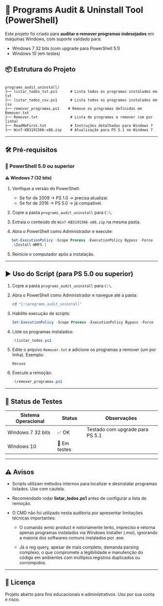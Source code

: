 # 🧹 Programs Audit & Uninstall Tool (PowerShell)

Este projeto foi criado para **auditar e remover programas indesejados** em máquinas Windows, com suporte validado para:
- Windows 7 32 bits (com upgrade para PowerShell 5.1)
- Windows 10 (em testes)

## 📦 Estrutura do Projeto

```

programs_audit_uninstall/
├── listar_todos_txt.ps1      # Lista todos os programas instalados em txt
├── listar_todos_csv.ps1      # Lista todos os programas instalados em csv
├── remover_programas.ps1    # Remove os programas definidos em Remover.txt
├── Remover.txt               # Lista de programas a remover (um por linha)
├── ReadMeFirst.txt           # Instruções detalhadas para Windows 7
├── Win7-KB3191566-x86.zip    # Atualização para PS 5.1 no Windows 7

````

---

## 🛠️ Pré-requisitos

### 🔷 PowerShell 5.0 ou superior

#### ⚠️ Windows 7 (32 bits)
1. Verifique a versão do PowerShell:
   - Se for de 2009 → PS 1.0 → precisa atualizar.
   - Se for de 2016 → PS 5.0 → já compatível.

2. Copie a pasta `programs_audit_uninstall` para `C:\`.

3. Extraia o conteúdo de `Win7-KB3191566-x86.zip` na mesma pasta.

4. Abra o PowerShell como Administrador e execute:

```powershell
   Set-ExecutionPolicy -Scope Process -ExecutionPolicy Bypass -Force
   .\Install-WMF5.1
````
5. Reinicie o computador após a instalação.

---

## ▶️ Uso do Script (para PS 5.0 ou superior)

1. Copie a pasta `programs_audit_uninstall` para `C:\`.

2. Abra o PowerShell como Administrador e navegue até a pasta:

   ```powershell
   cd "C:\programs_audit_uninstall"
   ```

3. Habilite execução de scripts:

   ```powershell
   Set-ExecutionPolicy -Scope Process -ExecutionPolicy Bypass -Force
   ```

4. Liste os programas instalados:

   ```powershell
   .\listar_todos.ps1
   ```

5. Edite o arquivo `Remover.txt` e adicione os programas a remover (um por linha). Exemplo:

   ```
   Recuva
   ```

6. Execute a remoção:

   ```powershell
   .\remover_programas.ps1
   ```

---

## 🚧 Status de Testes

| Sistema Operacional | Status       | Observações                     |
| ------------------- | ------------ | ------------------------------- |
| Windows 7 32 bits   | ✅ OK         | Testado com upgrade para PS 5.1 |
| Windows 10          | 🔄 Em testes |                                 |

---

## ⚠️ Avisos

* Scripts utilizam métodos internos para localizar e desinstalar programas listados. Use com cautela.
* Recomendado rodar **listar\_todos.ps1** antes de configurar a lista de remoção.
* O CMD não foi utilizado nesta auditoria por apresentar limitações técnicas importantes:

   - O comando wmic product é notoriamente lento, impreciso e retorna apenas programas instalados via Windows Installer (.msi), ignorando a maioria dos softwares comuns instalados por .exe.

   - Já o reg query, apesar de mais completo, demanda parsing complexo, o que compromete a legibilidade e manutenção do código em ambientes com múltiplos registros duplicados ou corrompidos.

---

## 📃 Licença

Projeto aberto para fins educacionais e administrativos. Uso por sua conta e risco.



